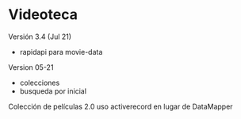 # Videoteca

Versión 3.4 (Jul 21)
* rapidapi para movie-data

Version 05-21	
* colecciones
* busqueda por inicial

Colección de películas 2.0 
uso activerecord en lugar de DataMapper

